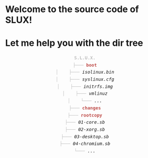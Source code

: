 # Welcome to the source code of SLUX!
# Let me help you with the dir tree
<center>

<p> 
<div style="line-height:17.0pt;font-family:monospace;">
<span style="color:#BFBFBF"><b>S.L.U.X.</b></span><br>
<span style="color:#BFBFBF">├───</span> <b><span style="color:#C0504D">boot</span></b><br>
<span style="color:#BFBFBF">│&nbsp;&nbsp;&nbsp;&nbsp;├───</span> <i>isolinux.bin</i><br>
<span style="color:#BFBFBF">│&nbsp;&nbsp;&nbsp;&nbsp;├───</span> <i>syslinux.cfg</i><br>
<span style="color:#BFBFBF">│&nbsp;&nbsp;&nbsp;&nbsp;├───</span> <i>initrfs.img </i><br>
<span style="color:#BFBFBF">│&nbsp;&nbsp;&nbsp;&nbsp;├───</span> <i>vmlinuz</i><br>
<span style="color:#BFBFBF">│&nbsp;&nbsp;&nbsp;&nbsp;└───</span> <i>...</i><br>
<span style="color:#BFBFBF">├───</span> <b><span style="color:#C0504D">changes</span></b><br>
<span style="color:#BFBFBF">├───</span> <b><span style="color:#C0504D">rootcopy</span></b><br>
<span style="color:#BFBFBF">├───</span> <i>01-core.sb</i><br>
<span style="color:#BFBFBF">├───</span> <i>02-xorg.sb</i><br>
<span style="color:#BFBFBF">├───</span> <i>03-desktop.sb</i><br>
<span style="color:#BFBFBF">├───</span> <i>04-chromium.sb</i><br>
<span style="color:#BFBFBF">└───</span> <i>...</i>
<span style=
</div>
